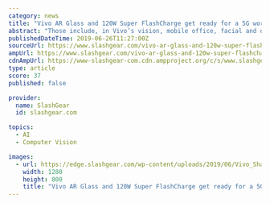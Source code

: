 ```yaml
---
category: news
title: "Vivo AR Glass and 120W Super FlashCharge get ready for a 5G world"
abstract: "Those include, in Vivo’s vision, mobile office, facial and object recognition, 5G theater, and, of course, games. 5G phones, however, are also expected to consume more power than regular 4G phones. Short of adding more battery to phones, the other ..."
publishedDateTime: 2019-06-26T11:27:00Z
sourceUrl: https://www.slashgear.com/vivo-ar-glass-and-120w-super-flashcharge-get-ready-for-a-5g-world-26581776/
ampUrl: https://www.slashgear.com/vivo-ar-glass-and-120w-super-flashcharge-get-ready-for-a-5g-world-26581776/amp/
cdnAmpUrl: https://www-slashgear-com.cdn.ampproject.org/c/s/www.slashgear.com/vivo-ar-glass-and-120w-super-flashcharge-get-ready-for-a-5g-world-26581776/amp/
type: article
score: 37
published: false

provider:
  name: SlashGear
  id: slashgear.com

topics:
  - AI
  - Computer Vision

images:
  - url: https://edge.slashgear.com/wp-content/uploads/2019/06/Vivo_Shanghai_Mobile_World_Congress.jpg
    width: 1280
    height: 800
    title: "Vivo AR Glass and 120W Super FlashCharge get ready for a 5G world"
---
```

